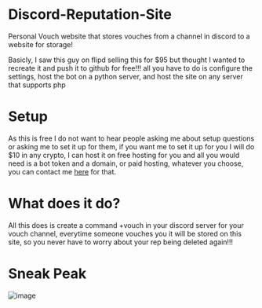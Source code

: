 # Discord-Reputation-Site
Personal Vouch website that stores vouches from a channel in discord to a website for storage!

Basicly, I saw this guy on flipd selling this for $95 but thought I wanted to recreate it and push it to github for free!!!
all you have to do is configure the settings, host the bot on a python server, and host the site on any server that supports php

# Setup
As this is free I do not want to hear people asking me about setup questions or asking me to set it up for them, if you want me to set it up for you I will do $10 in any crypto, I can host it on free hosting for you and all you would need is a bot token and a domain, or paid hosting, whatever you choose, you can contact me [here](https://liteeagle.me/) for that.

# What does it do?
All this does is create a command +vouch in your discord server for your vouch channel, everytime someone vouches you it will be stored on this site, so you never have to worry about your rep being deleted again!!!

# Sneak Peak
![image](https://github.com/LiteEagle262/Discord-Reputation-Site/assets/48303729/4fbec317-a8ff-4d06-8c25-32736b553bc9)
